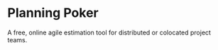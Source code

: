 Planning Poker
==============

A free, online agile estimation tool for distributed or colocated project teams.
